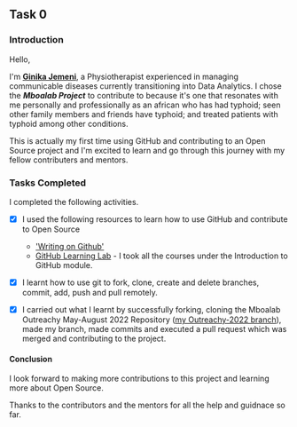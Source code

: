 ## **Task 0**

### **Introduction**

Hello,

I'm [**Ginika Jemeni**](https://github.com/GinikaJ), a Physiotherapist experienced in managing communicable diseases currently transitioning into Data Analytics.
I chose the ***Mboalab Project*** to contribute to because it's one that resonates with me personally and professionally as an african who has had typhoid; seen other family members and friends have typhoid; and treated patients with typhoid among other conditions.

This is actually my first time using GitHub and contributing to an Open Source project and I'm excited to learn and go through this journey with my fellow contributers and mentors.



### **Tasks Completed**

I completed the following activities.

- [x] I used the following resources to learn how to use GitHub and contribute to Open Source
  - ['Writing on Github'](https://docs.github.com/en/get-started/writing-on-github/getting-started-with-writing-and-formatting-on-github/basic-writing-and-formatting-syntax)
  - [GitHub Learning Lab](https://lab.github.com/) - I took all the courses under the Introduction to GitHub module.

- [x] I learnt how to use git to fork, clone, create and delete branches, commit, add, push and pull remotely.

- [x] I carried out what I learnt by successfully forking, cloning the Mboalab Outreachy May-August 2022 Repository ([my Outreachy-2022 branch](https://github.com/GinikaJ/Mboalab_Outreachy-May-Aug-2022/tree/main)), made my branch, made commits and executed a pull request which was merged and contributing to the project.




#### **Conclusion**

I look forward to making more contributions to this project and learning more about Open Source.


Thanks to the contributors and the mentors for all the help and guidnace so far.



